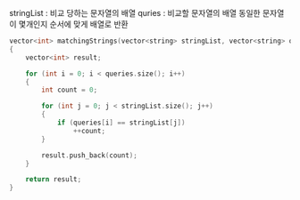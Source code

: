stringList : 비교 당하는 문자열의 배열
quries : 비교할 문자열의 배열
동일한 문자열이 몇개인지 순서에 맞게 배열로 반환

```C++
vector<int> matchingStrings(vector<string> stringList, vector<string> queries) 
{
	vector<int> result;

	for (int i = 0; i < queries.size(); i++)
	{
		int count = 0;

		for (int j = 0; j < stringList.size(); j++)
		{
			if (queries[i] == stringList[j])
				++count;
		}

		result.push_back(count);
	}

	return result;
}
```
